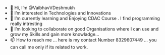 - 👋 Hi, I’m @VaibhavVDeshmukh
- 👀 I’m interested in Technologies and Innovations
- 🌱 I’m currently learning and Enjoying CDAC Course . I find programming really intresting
- 💞️ I’m looking to collaborate on good Organisations where I can use and grow my Skills and gain more knowladge...
- 📫 How to reach me ... here is my contact Number 8329607449 ... you can call me only if its related to work.

<!---
VaibhavVDeshmukh/VaibhavVDeshmukh is a ✨ special ✨ repository because its `README.md` (this file) appears on your GitHub profile.
You can click the Preview link to take a look at your changes.
--->
